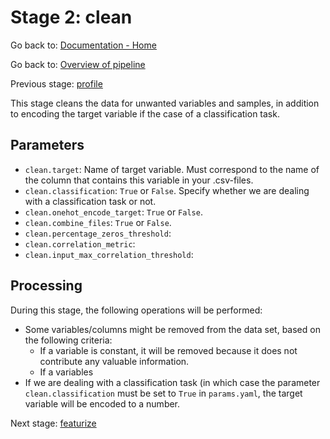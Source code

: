 # Stage 2: clean

Go back to: [Documentation - Home](https://github.com/SINTEF-9012/Erdre/blob/master/docs/index.md)

Go back to: [Overview of pipeline](https://github.com/SINTEF-9012/Erdre/blob/master/docs/tutorials/03_pipeline.md)

Previous stage: [profile](https://github.com/SINTEF-9012/Erdre/blob/master/docs/tutorials/stages/01_profile.md)

This stage cleans the data for unwanted variables and samples, in addition to
encoding the target variable if the case of a classification task.


## Parameters

- `clean.target`: Name of target variable. Must correspond to the name of the
  column that contains this variable in your .csv-files.
- `clean.classification`: `True` or `False`. Specify whether we are dealing
  with a classification task or not.
- `clean.onehot_encode_target`: `True` or `False`.
- `clean.combine_files`: `True` or `False`.
- `clean.percentage_zeros_threshold`:
- `clean.correlation_metric`:
- `clean.input_max_correlation_threshold`:

## Processing

During this stage, the following operations will be performed:

- Some variables/columns might be removed from the data set, based on the
  following criteria:
    - If a variable is constant, it will be removed because it does not
      contribute any valuable information.
    - If a variables
- If we are dealing with a classification task (in which case the parameter
  `clean.classification` must be set to `True` in `params.yaml`, the target
  variable will be encoded to a number.

Next stage: [featurize](https://github.com/SINTEF-9012/Erdre/blob/master/docs/tutorials/stages/03_featurize.md)
